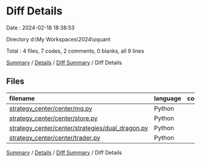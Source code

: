 # Diff Details

Date : 2024-02-18 18:38:53

Directory d:\\My Workspaces\\2024\\oquant

Total : 4 files,  7 codes, 2 comments, 0 blanks, all 9 lines

[Summary](results.md) / [Details](details.md) / [Diff Summary](diff.md) / Diff Details

## Files
| filename | language | code | comment | blank | total |
| :--- | :--- | ---: | ---: | ---: | ---: |
| [strategy_center/center/mq.py](/strategy_center/center/mq.py) | Python | -2 | 2 | 0 | 0 |
| [strategy_center/center/store.py](/strategy_center/center/store.py) | Python | 5 | 0 | 0 | 5 |
| [strategy_center/center/strategies/dual_dragon.py](/strategy_center/center/strategies/dual_dragon.py) | Python | 3 | 0 | 0 | 3 |
| [strategy_center/center/trader.py](/strategy_center/center/trader.py) | Python | 1 | 0 | 0 | 1 |

[Summary](results.md) / [Details](details.md) / [Diff Summary](diff.md) / Diff Details